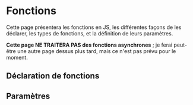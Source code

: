 # Fonctions

Cette page présentera les fonctions en JS, les différentes façons de les déclarer, les types de fonctions, et la définition de leurs paramètres.

__Cette page NE TRAITERA PAS des fonctions asynchrones__ ; je ferai peut-être une autre page dessus plus tard, mais ce n'est pas prévu pour le moment.

## Déclaration de fonctions

## Paramètres
